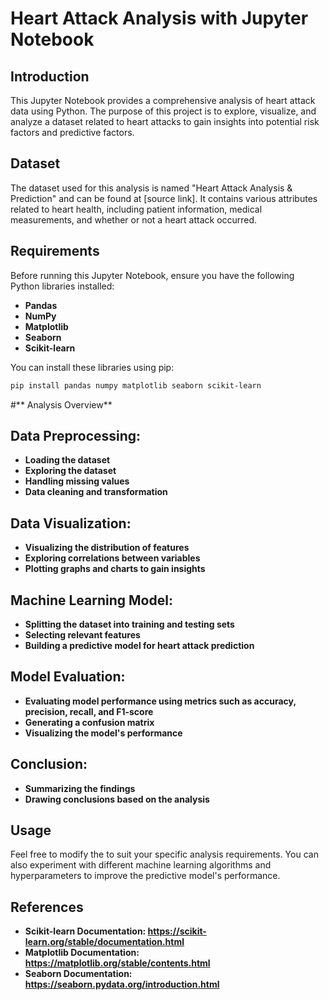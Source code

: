 # **Heart Attack Analysis with Jupyter Notebook**

## **Introduction**

This Jupyter Notebook provides a comprehensive analysis of heart attack data using Python. The purpose of this project is to explore, visualize, and analyze a dataset related to heart attacks to gain insights into potential risk factors and predictive factors.

## **Dataset**

The dataset used for this analysis is named "Heart Attack Analysis & Prediction" and can be found at [source link]. It contains various attributes related to heart health, including patient information, medical measurements, and whether or not a heart attack occurred.

## **Requirements**

Before running this Jupyter Notebook, ensure you have the following Python libraries installed:

- **Pandas**
- **NumPy**
- **Matplotlib**
- **Seaborn**
- **Scikit-learn**

You can install these libraries using pip:

```bash
pip install pandas numpy matplotlib seaborn scikit-learn
```

#** Analysis Overview**

## **Data Preprocessing:**
- **Loading the dataset**
- **Exploring the dataset**
- **Handling missing values**
- **Data cleaning and transformation**

## **Data Visualization:**
- **Visualizing the distribution of features**
- **Exploring correlations between variables**
- **Plotting graphs and charts to gain insights**

## **Machine Learning Model:**
- **Splitting the dataset into training and testing sets**
- **Selecting relevant features**
- **Building a predictive model for heart attack prediction**

## **Model Evaluation:**
- **Evaluating model performance using metrics such as accuracy, precision, recall, and F1-score**
- **Generating a confusion matrix**
- **Visualizing the model's performance**

## **Conclusion:**
- **Summarizing the findings**
- **Drawing conclusions based on the analysis**

## **Usage**
Feel free to modify the to suit your specific analysis requirements. You can also experiment with different machine learning algorithms and hyperparameters to improve the predictive model's performance.

## **References**
- **Scikit-learn Documentation: https://scikit-learn.org/stable/documentation.html**
- **Matplotlib Documentation: https://matplotlib.org/stable/contents.html**
- **Seaborn Documentation: https://seaborn.pydata.org/introduction.html**
